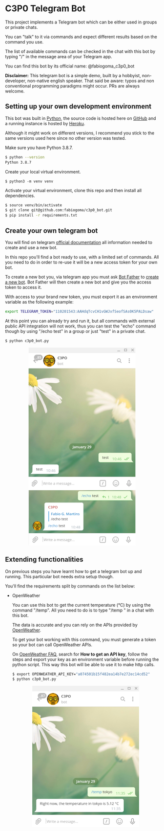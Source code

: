 # C3P0 Telegram Bot

This project implements a Telegram bot which can be either used in groups or private chats.

You can "talk" to it via commands and expect different results based on the command you use.

The list of available commands can be checked in the chat with this bot by typing "/" in the message area of your Telegram app.

You can find this bot by its official name: @fabiogoma_c3p0_bot

**Disclaimer:** This telegram bot is a simple demo, built by a hobbyist, non-developer, non-native english speaker. That said be aware: typos and non conventional programming paradigms might occur. PRs are always welcome.

## Setting up your own development environment

This bot was built in [Python](http://python.org/), the source code is hosted here on [GitHub](https://github.com/) and a running instance is hosted by [Heroku](https://www.heroku.com/).

Although it might work on different versions, I recommend you stick to the same versions used here since no other version was tested.

Make sure you have Python 3.8.7.

```bash
$ python --version
Python 3.8.7
```
Create your local virtual environment.
```
$ python3 -m venv venv
```
Activate your virtual environment, clone this repo and then install all dependencies.
```bash
$ source venv/bin/activate
$ git clone git@github.com:fabiogoma/c3p0_bot.git
$ pip install -r requirements.txt
```

## Create your own telegram bot

You will find on telegram [official documentation](https://core.telegram.org/bots#) all information needed to create and use a new bot.

In this repo you'll find a bot ready to use, with a limited set of commands. All you need to do in order to re-use it will be a new access token for your own bot.

To create a new bot you, via telegram app you must ask [Bot Father](https://t.me/botfather) to [create a new bot](https://core.telegram.org/bots#creating-a-new-bot). Bot Father will then create a new bot and give you the access token to access it.

With access to your brand new token, you must export it as an environment variable as the following example:

```bash
export TELEGRAM_TOKEN="110201543:AAHdqTcvCH1vGWJxfSeofSAs0K5PALDsaw"
```
At this point you can already try and run it, but all commands with external public API integration will not work, thus you can test the "echo" command though by using "/echo test" in a group or just "test" in a private chat.
```bash
$ python c3p0_bot.py
```
<div style="text-align:center">
    <img src="images/private_chat_test.png" title="Private Chat"/>
    <img src="images/group_chat_test.png" title="Group Chat"/>
</div>

## Extending functionalities

On previous steps you have learnt how to get a telegram bot up and running. This particular bot needs extra setup though.

You'll find the requirements split by commands on the list below:

* OpenWeather

    You can use this bot to get the current temperature (°C) by using the command "/temp". All you need to do is to type "/temp <city name>" in a chat with this bot.

    The data is accurate and you can rely on the APIs provided by [OpenWeather](https://openweathermap.org/current).

    To get your bot working with this command, you must generate a token so your bot can call OpenWeather APIs.

    On [OpenWeather FAQ](https://openweathermap.org/faq), search for **How to get an API key**, follow the steps and export your key as an environment variable before running the python script. This way this bot will be able to use it to make http calls.

    ```bash
    $ export OPENWEATHER_API_KEY="a074501b15f482ea14b7e272ec14cd52"
    $ python c3p0_bot.py
    ```

    <div style="text-align:center">
        <img src="images/temp_command_test.png" title="Temp Command"/>
    </div>

